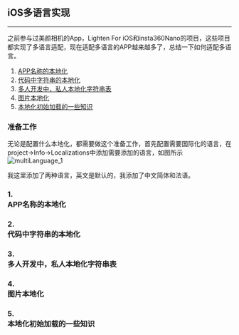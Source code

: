 ## iOS多语言实现
---
之前参与过美颜相机的App，Lighten For iOS和insta360Nano的项目，这些项目都实现了多语言适配，现在适配多语言的APP越来越多了，总结一下如何适配多语言。

1. [APP名称的本地化](#first)
2. [代码中字符串的本地化](#second)
3. [多人开发中，私人本地化字符串表](#third)
4. [图片本地化](#fourth)
5. [本地化初始加载的一些知识](#fifth)

### 准备工作
无论是配置什么本地化，都需要做这个准备工作，首先配置需要国际化的语言，在project->Info->Localizations中添加需要添加的语言，如图所示
![multiLanguage_1](https://supergithuber.github.io/img2/multiLanguage_1.png)

我这里添加了两种语言，英文是默认的，我添加了中文简体和法语。
### 1. <div id="first">APP名称的本地化</div>

### 2. <div id="second">代码中字符串的本地化</div>

### 3. <div id="third">多人开发中，私人本地化字符串表</div>

### 4. <div id="fourth">图片本地化</div>

### 5. <div id="fifth">本地化初始加载的一些知识</div>